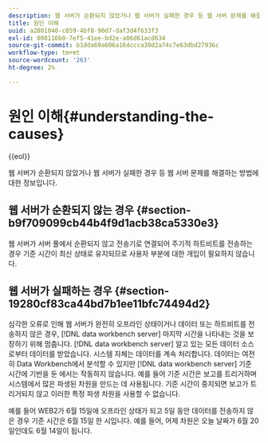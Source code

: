 ```yaml
---
description: 웹 서버가 순환되지 않았거나 웹 서버가 실패한 경우 등 웹 서버 문제를 해결하는 방법에 대한 정보입니다.
title: 원인 이해
uuid: a2801040-c859-4bf8-90d7-daf3d4f633f3
exl-id: 008116b0-7ef5-41ee-bd2e-a86d61acd634
source-git-commit: b1dda69a606a16dccca30d2a74c7e63dbd27936c
workflow-type: tm+mt
source-wordcount: '263'
ht-degree: 2%

---
```


# 원인 이해{#understanding-the-causes}

{{eol}}

웹 서버가 순환되지 않았거나 웹 서버가 실패한 경우 등 웹 서버 문제를 해결하는 방법에 대한 정보입니다.

## 웹 서버가 순환되지 않는 경우 {#section-b9f709099cb44b4f9d1acb38ca5330e3}

웹 서버가 서버 풀에서 순환되지 않고 전송기로 연결되어 주기적 하트비트를 전송하는 경우 기준 시간이 최신 상태로 유지되므로 사용자 부분에 대한 개입이 필요하지 않습니다.

## 웹 서버가 실패하는 경우 {#section-19280cf83ca44bd7b1ee11bfc74494d2}

심각한 오류로 인해 웹 서버가 완전히 오프라인 상태이거나 데이터 또는 하트비트를 전송하지 않은 경우, [!DNL data workbench server] 마지막 시간을 나타내는 것을 보장하기 위해 멈춥니다. [!DNL data workbench server] 알고 있는 모든 데이터 소스로부터 데이터를 받았습니다. 시스템 자체는 데이터를 계속 처리합니다. 데이터는 여전히 Data Workbench에서 분석할 수 있지만 [!DNL data workbench server] 기준 시간에 기반을 둔 에서는 작동하지 않습니다. 예를 들어 기준 시간은 보고를 트리거하며 시스템에서 많은 파생된 차원을 만드는 데 사용됩니다. 기준 시간이 중지되면 보고가 트리거되지 않고 이러한 특정 파생 차원을 사용할 수 없습니다.

예를 들어 WEB2가 6월 15일에 오프라인 상태가 되고 5일 동안 데이터를 전송하지 않은 경우 기준 시간은 6월 15일 한 시입니다. 예를 들어, 어제 차원은 오늘 날짜가 6월 20일인데도 6월 14일이 됩니다.
